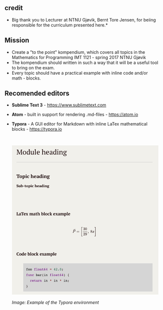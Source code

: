 ## credit 
 - Big thank you to Lecturer at NTNU Gjøvik, Bernt Tore Jensen, for beiing responsible for the curriculum presented here.*

## Mission
- Create a "to the point" kompendium, which covers all topics in the Mathematics for Programming IMT 1121 - spring 2017 NTNU Gjøvik
- The kompendium should written in such a way that it will be a useful tool to bring on the exam.
- Every topic should have a practical example with inline code and/or math - blocks.

## Recomended editors
- **Sublime Text 3** - https://www.sublimetext.com

- **Atom** - built in support for rendering .md-files - https://atom.io

- **Typora** - A GUI editor for Markdown with inline LaTex mathematical blocks - https://typora.io

  ​

  ![img](img/typora_example.png)

  *Image: Example of the Typora environment*



